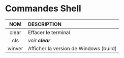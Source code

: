 # Commandes Shell

|NOM|DESCRIPTION|
|:--:|:--|
|clear|Effacer le terminal|
|cls|_voir **clear**_|
|winver|Afficher la version de Windows (build)|
